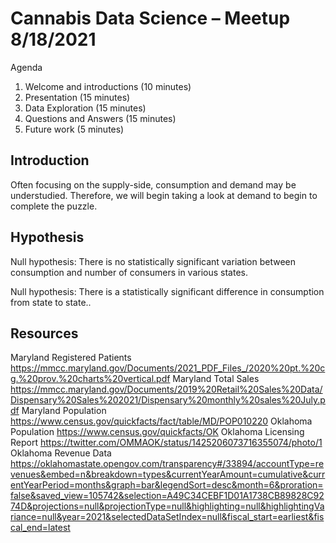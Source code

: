 # Cannabis Data Science – Meetup 8/18/2021

Agenda

1. Welcome and introductions (10 minutes)
2. Presentation (15 minutes)
3. Data Exploration (15 minutes)
4. Questions and Answers (15 minutes)
5. Future work (5 minutes)

## Introduction

Often focusing on the supply-side, consumption and demand may be understudied. Therefore, we will begin taking a look at demand to begin to complete the puzzle.

## Hypothesis

Null hypothesis: There is no statistically significant variation between consumption and number of consumers in various states.

Null hypothesis: There is a statistically significant difference in consumption from state to state..

## Resources

Maryland Registered Patients	https://mmcc.maryland.gov/Documents/2021_PDF_Files_/2020%20pt.%20cg.%20prov.%20charts%20vertical.pdf
Maryland Total Sales	https://mmcc.maryland.gov/Documents/2019%20Retail%20Sales%20Data/Dispensary%20Sales%202021/Dispensary%20monthly%20sales%20July.pdf
Maryland Population	https://www.census.gov/quickfacts/fact/table/MD/POP010220
Oklahoma Population	https://www.census.gov/quickfacts/OK
Oklahoma Licensing Report	https://twitter.com/OMMAOK/status/1425206073716355074/photo/1
Oklahoma Revenue Data	https://oklahomastate.opengov.com/transparency#/33894/accountType=revenues&embed=n&breakdown=types&currentYearAmount=cumulative&currentYearPeriod=months&graph=bar&legendSort=desc&month=6&proration=false&saved_view=105742&selection=A49C34CEBF1D01A1738CB89828C9274D&projections=null&projectionType=null&highlighting=null&highlightingVariance=null&year=2021&selectedDataSetIndex=null&fiscal_start=earliest&fiscal_end=latest

